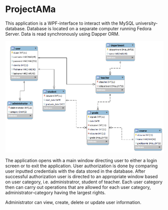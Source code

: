 # ProjectAMa
This application is a WPF-interface to interact with the MySQL university-database. Database is located on a separate computer running Fedora Server. Data is read synchronously using Dapper ORM. 

<img src="er_model.png"/>

The application opens with a main window directing user to either a login screen or to exit the application. User authorization is done by comparing user inputted credentials with the data stored in the database. After successful authorization user is directed to an appropriate window based on user category, i.e. administratror, student of teacher. Each user category then can carry out operations that are allowed for each user category, administrator-category having the largest rights.

Administrator can view, create, delete or update user information.
